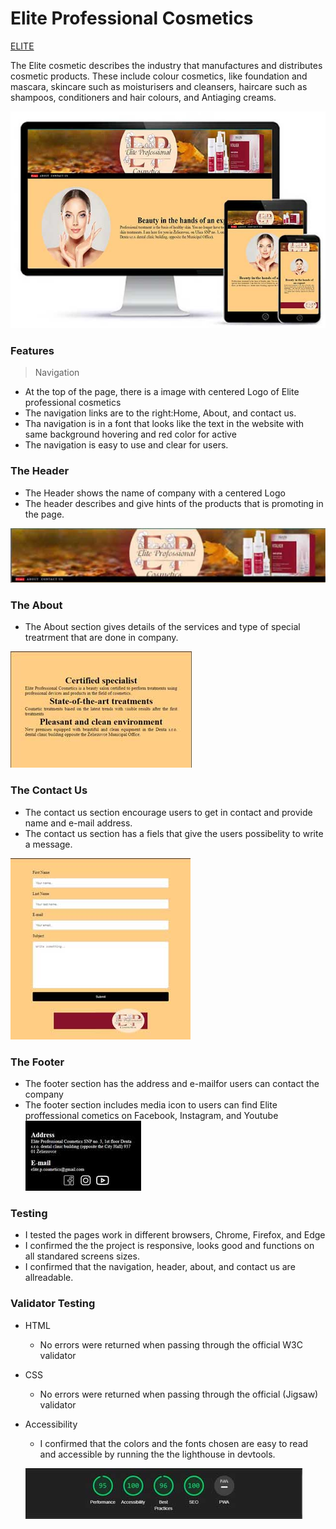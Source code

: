 # Elite Professional Cosmetics 

[ELITE](https://hishamarashini.github.io/Project1_update/)

The Elite cosmetic describes the industry that manufactures and distributes cosmetic products. These include colour cosmetics, like foundation and mascara, skincare such as moisturisers and cleansers, haircare such as shampoos, conditioners and hair colours, and Antiaging creams. 

![Display](READ_ME_images/Display_for_responsive.jpg)

### Features
>Navigation
- At the top of the page, there is a image with centered Logo of Elite professional cosmetics
- The navigation links are to the right:Home, About, and contact us.
- Tha navigation is in a font that looks like the text in the website with same background hovering and red color for active
- The navigation is easy to use and clear for users.
### The Header
- The Header shows the name of company with a centered Logo
- The header describes and give hints of the products that is promoting in the page.

![Header_img](READ_ME_images/Header.jpg)


### The About

 - The About section gives details of the services and type of special treatrment that are done in company.

![About](READ_ME_images/About.jpg)


### The Contact Us
- The contact us section encourage users to get in contact and provide name and e-mail address.
- The contact us section has a fiels that give the users possibelity to write a message.

![Contact US](READ_ME_images/Contact_us.jpg)

### The Footer
- The footer section has the address and e-mailfor users can contact the company
- The footer section includes media icon to users can find Elite proffessional cometics on Facebook, Instagram, and Youtube
![Footer](READ_ME_images/Footer.jpg)

### Testing
- I tested the pages work in different browsers, Chrome, Firefox, and Edge
- I confirmed the the project is responsive, looks good and functions on all standared screens sizes.
- I confirmed that the navigation, header, about, and contact us are allreadable.

### Validator Testing
- HTML 
    - No errors were returned when passing through the official W3C validator
- CSS
    - No errors were returned when passing through the official (Jigsaw) validator
- Accessibility
    - I confirmed that the colors and the fonts chosen are easy to read and accessible by running the the lighthouse in devtools.


    ![Accessibilty](READ_ME_images/Lighthouse.jpg)



